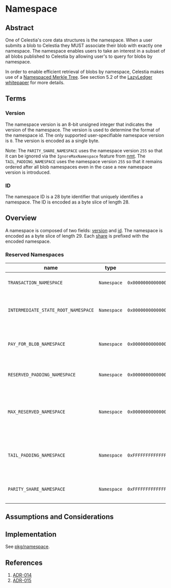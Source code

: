 # Namespace

<!-- toc -->

## Abstract

One of Celestia's core data structures is the namespace. When a user submits a blob to Celestia they MUST associate their blob with exactly one namespace. The namespace enables users to take an interest in a subset of all blobs published to Celestia by allowing user's to query for blobs by namespace.

In order to enable efficient retrieval of blobs by namespace, Celestia makes use of a [Namespaced Merkle Tree](https://github.com/celestiaorg/nmt). See section 5.2 of the [LazyLedger whitepaper](https://arxiv.org/pdf/1905.09274.pdf) for more details.

## Terms

### Version

The namespace version is an 8-bit unsigned integer that indicates the version of the namespace. The version is used to determine the format of the namespace id. The only supported user-specifiable namespace version is `0`. The version is encoded as a single byte.

Note: The `PARITY_SHARE_NAMESPACE` uses the namespace version `255` so that it can be ignored via the `IgnoreMaxNamespace` feature from [nmt](https://github.com/celestiaorg/nmt). The `TAIL_PADDING_NAMESPACE` uses the namespace version `255` so that it remains ordered after all blob namespaces even in the case a new namespace version is introduced.

### ID

The namespace ID is a 28 byte identifier that uniquely identifies a namespace. The ID is encoded as a byte slice of length 28.

## Overview

A namespace is composed of two fields: [version](#version) and [id](#id). The namespace is encoded as a byte slice of length 29. Each [share](./shares.md) is prefixed with the encoded namespace.

### Reserved Namespaces

| name                                | type        | value                                                          | description                                                                                          |
|-------------------------------------|-------------|----------------------------------------------------------------|------------------------------------------------------------------------------------------------------|
| `TRANSACTION_NAMESPACE`             | `Namespace` | `0x0000000000000000000000000000000000000000000000000000000001` | Transactions: requests that modify the state.                                                        |
| `INTERMEDIATE_STATE_ROOT_NAMESPACE` | `Namespace` | `0x0000000000000000000000000000000000000000000000000000000002` | Intermediate state roots, committed after every transaction.                                         |
| `PAY_FOR_BLOB_NAMESPACE`            | `Namespace` | `0x0000000000000000000000000000000000000000000000000000000004` | Namespace reserved for transactions that contain a PayForBlob.                                       |
| `RESERVED_PADDING_NAMESPACE`        | `Namespace` | `0x00000000000000000000000000000000000000000000000000000000FF` | Padding after all reserved namespaces but before blobs.                                              |
| `MAX_RESERVED_NAMESPACE`            | `Namespace` | `0x00000000000000000000000000000000000000000000000000000000FF` | Max reserved namespace is lexicographically the largest namespace that is reserved for protocol use. |
| `TAIL_PADDING_NAMESPACE`            | `Namespace` | `0xFFFFFFFFFFFFFFFFFFFFFFFFFFFFFFFFFFFFFFFFFFFFFFFFFFFFFFFFFE` | Tail padding for blobs: padding after all blobs to fill up the original data square.                 |
| `PARITY_SHARE_NAMESPACE`            | `Namespace` | `0xFFFFFFFFFFFFFFFFFFFFFFFFFFFFFFFFFFFFFFFFFFFFFFFFFFFFFFFFFF` | Parity shares: extended shares in the available data matrix.                                         |

## Assumptions and Considerations

## Implementation

See [pkg/namespace](../../../pkg/namespace).

## References

1. [ADR-014](../../../docs/architecture/adr-014-versioned-namespaces.md)
1. [ADR-015](../../../docs/architecture/adr-015-namespace-id-size.md)
